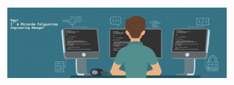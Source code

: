 <!-- I'm an engineering manager at dashdash. I started my career in 2008 by developing (mostly) web applications. I've worked in several areas, particularly in education, banking and e-commerce area.

In the last years, I’ve been focused mainly on managing teams by acting as a mentor and a coach.

I really love to ride my motorcycle and go out with my friends. If I can do both at the same time, the better.

### Connect with me:
[<img align="left" alt="RicFelgueiras | Twitter" width="22px" src="https://cdn.jsdelivr.net/npm/simple-icons@v3/icons/twitter.svg" />][twitter] -->


![Ricardo Felgueiras header image](https://raw.githubusercontent.com/ricardofelgueiras/ricardofelgueiras/master/images/header_image.png "Header image")